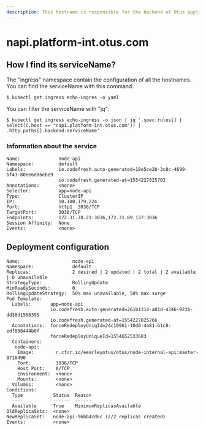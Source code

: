 ```yaml
---
description: This hostname is responsible for the backend of Otus application.
---
```


# napi.platform-int.otus.com

## How I find its serviceName?

The "ingress" namespace contain the configuration of all the hostnames. You can find the serviceName with this command:

```text
$ kubectl get ingress echo-ingres -o yaml
```

You can filter the serviceName with "jq":

```text
$ kubectl get ingress echo-ingress -o json | jq '.spec.rules[] | select((.host == "napi.platform-int.otus.com")) | .http.paths[].backend.serviceName'
```

### Information about the service

```text
Name:              node-api
Namespace:         default
Labels:            io.codefresh.auto-generated=18e5ce2b-3c8c-4699-bf43-80ee6d86ebe9
                   io.codefresh.generated-at=1554227825702
Annotations:       <none>
Selector:          app=node-api
Type:              ClusterIP
IP:                10.100.179.224
Port:              http1  3036/TCP
TargetPort:        3036/TCP
Endpoints:         172.31.78.21:3036,172.31.89.137:3036
Session Affinity:  None
Events:            <none>
```

## Deployment configuration

```text
Name:                   node-api
Namespace:              default
Replicas:               2 desired | 2 updated | 2 total | 2 available | 0 unavailable
StrategyType:           RollingUpdate
MinReadySeconds:        0
RollingUpdateStrategy:  50% max unavailable, 50% max surge
Pod Template:
  Labels:       app=node-api
                io.codefresh.auto-generated=261b1314-a81d-4346-923b-dd30d1568395
                io.codefresh.generated-at=1554227825266
  Annotations:  forceRedeployUniqId=24c10961-10d0-4a81-b1c8-edf808444b0f
                forceRedeployUniqueId=1554652533683
  Containers:
   node-api:
    Image:        r.cfcr.io/eearleyotus/otus/node-internal-api:master-0710490
    Port:         3036/TCP
    Host Port:    0/TCP
    Environment:  <none>
    Mounts:       <none>
  Volumes:        <none>
Conditions:
  Type           Status  Reason
  ----           ------  ------
  Available      True    MinimumReplicasAvailable
OldReplicaSets:  <none>
NewReplicaSet:   node-api-96bb4cd6c (2/2 replicas created)
Events:          <none>
```



